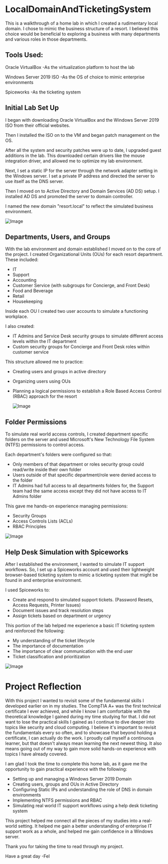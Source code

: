 # LocalDomainAndTicketingSystem

This is a walkthrough of a home lab in which I created a rudimentary local domain. I chose to mimic the business structure of a resort. I believed this choice would be beneficial to exploring a business with many departments and various roles in those departments.


## Tools Used:

Oracle VirtualBox -As the virtualization platform to host the lab

Windows Server 2019 ISO -As the OS of choice to mimic enterprise environments

Spiceworks -As the ticketing system 


## Initial Lab Set Up

I began with downloading Oracle VirtualBox and the Windows Server 2019 ISO from their official websites. 

Then I installed the ISO on to the VM and began patch management on the OS.

After all the system and security patches were up to date, I upgraded guest additions in the lab. This downloaded certain drivers like the mouse integration driver, and allowed me to optimize my lab environment.

Next, I set a static IP for the server through the network adapter setting in the Windows server. I set a private IP address and directed the server to use itself as the DNS server.

Then I moved on to Active Directory and Domain Services (AD DS) setup. I installed AD DS and promoted the server to domain controller.

I named the new domain "resort.local" to reflect the simulated business environment. 

![Image](https://github.com/user-attachments/assets/d202a713-37b2-4611-8959-bfd7d55bdc9a)

## Departments, Users, and Groups

With the lab environment and domain established I moved on to the core of the project. I created Organizational Units (OUs) for each resort department. These included:

- IT 
- Support
- Accounting
- Customer Service (with subgroups for Concierge, and Front Desk)
- Food and Beverage
- Retail
- Housekeeping

Inside each OU I created two user accounts to simulate a functioning workplace.

I also created:

- IT Admins and Service Desk security groups to simulate different access levels within the IT department
- Custom security groups for Concierge and Front Desk roles within customer service

This structure allowed me to practice:

- Creating users and groups in active directory
- Organizing users using OUs
- Planning a logical permissions to establish a Role Based Access Control (RBAC) approach for the resort

  ![Image](https://github.com/user-attachments/assets/70b1ff5f-aa91-4148-a365-672b9c12e1ce)

## Folder Permissions

To simulate real world access controls, I created department specific folders on the server and used Microsoft's New Technology File System (NTFS) permissions to control access.

Each department's folders were configured so that:
  
  - Only members of that department or roles security group could read/write inside their own folder
  - Users outside of that specific department/role were denied access to the folder
  - IT Admins had full access to all departments folders for, the Support team had the same access except they did not have access to IT Admins folder

This gave me hands-on experience managing permissions:

  - Security Groups
  - Access Controls Lists (ACLs)
  - RBAC Principles

![Image](https://github.com/user-attachments/assets/e4acab8e-bca6-439f-ac19-b8be6c2395b4)

## Help Desk Simulation with Spiceworks

After I established the environment, I wanted to simulate IT support workflows. So, I set up a Spiceworks account and used their lightweight browser-based ticketing system to mimic a ticketing system that might be found in and enterprise environment.

I used Spiceworks to:

 - Create and respond to simulated support tickets. (Password Resets, Access Requests, Printer Issues)
 - Document issues and track resolution steps
 - Assign tickets based on department or urgency

This portion of the lab helped me experience a basic IT ticketing system and reinforced the following:

 - My understanding of the ticket lifecycle
 - The importance of documentation
 - The importance of clear communication with the end user
 - Ticket classification and prioritization

![Image](https://github.com/user-attachments/assets/650deee4-1e1e-4282-9a73-996f8c9b5b96)

# Project Reflection
With this project I wanted to revisit some of the fundamental skills I developed earlier on in my studies. The CompTIA A+ was the first technical certificate I ever achieved, and while I know I am comfortable with the theoretical knowledge
I gained during my time studying for that. I did not want to lose the practical skills I gained as I continue to dive deeper into topics like security and cloud computing. I believe it's important to revisit the fundamentals every so often, and to showcase
that beyond holding a certificate, I can actually do the work. I proudly call myself a continuous learner, but that doesn't always mean learning the next newest thing. It also means going out of my way to gain more solid hands-on experience with topics I have already covered.

I am glad I took the time to complete this home lab, as it gave me the opportunity to gain practical experience with the following:

 - Setting up and managing a Windows Server 2019 Domain
 - Creating users, groups and OUs in Active Directory
 - Configuring Static IPs and understanding the role of DNS in domain environments
 - Implementing NTFS permissions and RBAC
 - Simulating real world IT support workflows using a help desk ticketing system

This project helped me connect all the pieces of my studies into a real-world setting. It helped me gain a better understanding of enterprise IT support work as a whole, and helped me gain confidence in a Windows server. 

Thank you for taking the time to read through my project. 

Have a great day
-Fel

 
  
  
